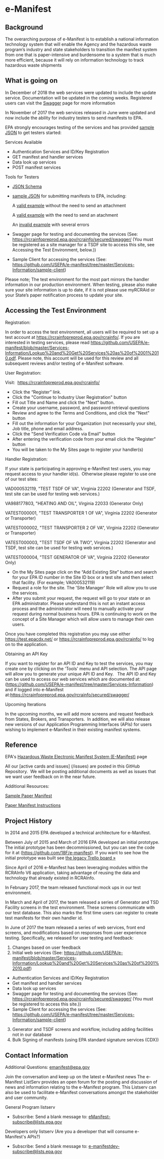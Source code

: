 ﻿# e-Manifest

## Background
The overarching purpose of e-Manifest is to establish a national information technology system that will enable the Agency and the hazardous waste program’s industry and state stakeholders to transition the manifest system from one that is paper-intensive and burdensome to a system that is much more efficient, because it will rely on information technology to track hazardous waste shipments

## What is going on
In December of 2018 the web services were updated to include the update service.  Documentation will be updated in the coming weeks.  Registered users can visit the [Swagger](https://rcrainfopreprod.epa.gov/rcrainfo/secured/swagger/) page for more information

In November of 2017 the web services released in June were updated and now include the ability for industry testers to send manifests to EPA.

EPA strongly encourages testing of the services and has provided [sample JSON](https://github.com/USEPA/e-manifest/tree/master/Services-Information/Schema/manifest-save-return-examples) to get testers started:

Services Available
* Authentication Services and ID/Key Registration
* GET manifest and handler services
* Data look up services
* POST manifest services

Tools for Testers
* [JSON Schema](https://github.com/USEPA/e-manifest/tree/master/Services-Information/Schema)
* [sample JSON](https://github.com/USEPA/e-manifest/tree/master/Services-Information/Schema/manifest-save-return-examples) for submitting manifests to EPA, including:

    A [valid example](https://github.com/USEPA/e-manifest/blob/master/Services-Information/Schema/manifest-save-return-examples/emanifest-save-valid-no-file-example.json) without the need to send an attachment

    A [valid example](https://github.com/USEPA/e-manifest/blob/master/Services-Information/Schema/manifest-save-return-examples/emanifest-save-valid-with-file-example.json) with the need to send an atachment

    An [invalid example](https://github.com/USEPA/e-manifest/blob/master/Services-Information/Schema/manifest-save-return-examples/emanifest-save-invalid-example.json) with several errors
    
* Swagger page for testing and documenting the services (See: https://rcrainfopreprod.epa.gov/rcrainfo/secured/swagger/ (You must be registered as a site manager for a TSDF site to access this site, see Accessing the Test Environment, below.))
* Sample Client for accessing the services (See: https://github.com/USEPA/e-manifest/tree/master/Services-Information/sample-client)

Please note; The test environment for the most part mirrors the handler information in our production environment. When testing, please also make sure your site information is up to date, if it is not please use myRCRAid or your State’s paper notification process to update your site.

## Accessing the Test Environment
Registration:

In order to access the test environment, all users will be required to set up a test account at https://rcrainfopreprod.epa.gov/rcrainfo/.  If you are interested in testing services, please read https://github.com/USEPA/e-manifest/blob/master/Services-Information/Lookup%20and%20Get%20Services%20as%20of%2001%2010.pdf.  Please note, this account will be used for this review and all subsequent reviews and/or testing of e-Manifest software. 

User Registration:

Visit:  https://rcrainfopreprod.epa.gov/rcrainfo/ 
* Click the “Register” link.  
* Click the "Continue to Industry User Registration" button
* Fill out Title and Name and click the "Next" button.
* Create your username, password, and password retrieval questions
* Review and agree to the Terms and Conditions, and click the "Next" button
* Fill out the information for your Organization (not necessarily your site), Job title, phone and email address. 
* Click the "Send Verification Code via Email" button
* After entering the verification code from your email click the "Register" button
* You will be taken to the My Sites page to register your handler(s)

Handler Registration:

If your state is participating in approving e-Manifest test users, you may request access to your handler id(s).  Otherwise please register to use one of our test sites:

VAD000532119, "TEST TSDF OF VA", Virginia 22202 (Generator and TSDF, test site can be used for testing web services.)

VA988177803,  "HEATING AND OIL", Virginia 22033 (Generator Only)

VATEST000001, "TEST TRANSPORTER 1 OF VA", Virginia 22202 (Generator or Transporter)

VATEST000002, "TEST TRANSPORTER 2 OF VA", Virginia 22202 (Generator or Transporter)

VATEST000003, "TEST TSDF OF VA TWO", Virginia 22202  (Generator and TSDF, test site can be used for testing web services.)

VATEST000004, "TEST GENERATOR OF VA", Virginia 22202 (Generator Only)

* On the My Sites page click on the “Add Existing Site” button and search for your EPA ID number in the Site ID box  or a test site and then select that facility. (For example; VA000532119) 
* Request a role for the site.  The 'Site Manager' Role will allow you to use the services.  
* After you submit your request, the request will go to your state or an EPA administrator. Please understand this is not an instant access process and the administrator will need to manually activate your request during normal business hours.  EPA is continuing to work on the concept of a Site Manager which will allow users to manage their own users.

Once you have completed this registration you may use either https://test.epacdx.net/ or https://rcrainfopreprod.epa.gov/rcrainfo/ to log on to the application.

Obtaining an API Key

If you want to register for an API ID and Key to test the services, you may create one by clicking on the 'Tools' menu and API selection.  The API page will allow you to generate your unique API ID and Key.   The API ID and Key can be used to access our web services which are documented at: (https://github.com/USEPA/e-manifest/tree/master/Services-Information) and if logged into e-Manifest at:https://rcrainfopreprod.epa.gov/rcrainfo/secured/swagger/

Upcoming Iterations

In the upcoming months, we will add more screens and request feedback from States, Brokers, and Transporters.  In addition, we will also release new versions of our Application Programming Interfaces (APIs) for users wishing to implement e-Manifest in their existing manifest systems.


 
## Reference

EPA's [Hazardous Waste Electronic Manifest System (E-Manifest)](https://www.epa.gov/hwgenerators/hazardous-waste-electronic-manifest-system-e-manifest) page 

All our [active cards and issues] (/issues) are posted in this GitHub Repository.  We will be posting additional documents as well as issues that we want user feedback on in the near future.  

Additional Resources: 

[Sample Paper Manifest](https://www.epa.gov/sites/production/files/2015-06/documents/newform.pdf) 

[Paper Manifest Instructions](https://www.epa.gov/sites/production/files/2015-06/documents/man-inst.pdf)


## Project History
In 2014 and 2015 EPA developed a technical architecture for e-Manifest.

Between July of 2015 and March of 2016 EPA developed an initial prototype.  The initial prototype has been decommissioned, but you can see the code for it at (https://github.com/18F/e-manifest).  If you want to see how the initial prototype was built see [the legacy Trello board »](https://e-manifest.epa.gov)

Since April of 2016 e-Manifest has been leveraging modules within the RCRAInfo V6 application, taking advantage of reusing the data and technology that already existed in RCRAInfo.

In February 2017, the team released functional mock ups in our test environment.  

In March and April of 2017, the team released a series of Generator and TSD Facility screens in the test environment.  These screens communicate with our test database.  This also marks the first time users can register to create test manifests for their own handler id.  

In June of 2017 the team released a series of web services, front end screens, and modifications based on responses from user experience testing.  Specifically, we released for user testing and feedback:

1) Changes based on user feedback
2)	Initial web services (See: https://github.com/USEPA/e-manifest/blob/master/Services-Information/Lookup%20and%20Get%20Services%20as%20of%2001%2010.pdf)
* Authentication Services and ID/Key Registration
* Get manifest and handler services
* Data look up services
* Swagger page for testing and documenting the services (See: https://rcrainfopreprod.epa.gov/rcrainfo/secured/swagger/ (You must be registered to access this site.))
* Sample Client for accessing the services (See: https://github.com/USEPA/e-manifest/tree/master/Services-Information/sample-client)
3)	Generator and TSDF screens and workflow, including adding facilities not in our database
4)	Bulk Signing of manifests (using EPA standard signature services (CDX))

## Contact Information
Additional Questions: emanifest@epa.gov

Join the conversation and keep up on the latest e-Manifest news
The e-Manifest ListServ provides an open forum for the posting and discussion of news and information relating to the e-Manifest program. This Listserv can also be used to facilitate e-Manifest conversations amongst the stakeholder and user community.

General Program listserv

* Subscribe: Send a blank message to: eManifest-subscribe@lists.epa.gov

Developers only listserv (Are you a developer that will consume e-Manifest's APIs?)

* Subscribe: Send a blank message to: e-manifestdev-subscribe@lists.epa.gov
